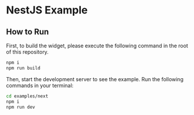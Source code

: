 # NestJS Example

## How to Run

First, to build the widget, please execute the following command in the root of this repository.

```sh
npm i
npm run build
```

Then, start the development server to see the example. Run the following commands in your terminal:

```sh
cd examples/next
npm i
npm run dev
```
